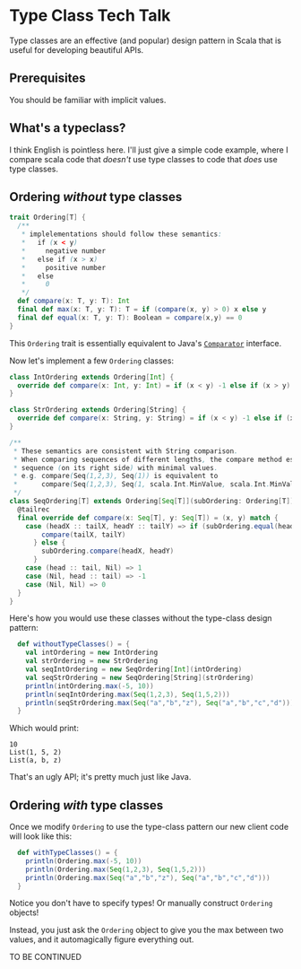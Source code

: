 Type Class Tech Talk
====================

Type classes are an effective (and popular) design pattern in Scala that is useful for developing beautiful APIs.

Prerequisites
-------------
You should be familiar with implicit values.

What's a typeclass?
-------------------
I think English is pointless here. I'll just give a simple code example, where I compare scala code that *doesn't*
use type classes to code that *does* use type classes.

Ordering *without* type classes
-------------------------------

```scala
trait Ordering[T] {
  /**
   * implelementations should follow these semantics:
   *   if (x < y)
   *     negative number
   *   else if (x > x)
   *     positive number
   *   else
   *     0
   */
  def compare(x: T, y: T): Int
  final def max(x: T, y: T): T = if (compare(x, y) > 0) x else y
  final def equal(x: T, y: T): Boolean = compare(x,y) == 0
}
```

This `Ordering` trait is essentially equivalent to Java's
[`Comparator`](http://docs.oracle.com/javase/6/docs/api/java/util/Comparator.html) interface.

Now let's implement a few `Ordering` classes:

```scala
class IntOrdering extends Ordering[Int] {
  override def compare(x: Int, y: Int) = if (x < y) -1 else if (x > y) 1 else 0
}
```

```scala
class StrOrdering extends Ordering[String] {
  override def compare(x: String, y: String) = if (x < y) -1 else if (x > y) 1 else 0
}
```

```scala
/**
 * These semantics are consistent with String comparison.
 * When comparing sequences of different lengths, the compare method essentially pads the smaller
 * sequence (on its right side) with minimal values.
 * e.g. compare(Seq(1,2,3), Seq(1)) is equivalent to
 *      compare(Seq(1,2,3), Seq(1, scala.Int.MinValue, scala.Int.MinValue))
 */
class SeqOrdering[T] extends Ordering[Seq[T]](subOrdering: Ordering[T]) {
  @tailrec
  final override def compare(x: Seq[T], y: Seq[T]) = (x, y) match {
    case (headX :: tailX, headY :: tailY) => if (subOrdering.equal(headX, headY)) {
        compare(tailX, tailY)
      } else {
        subOrdering.compare(headX, headY)
      }
    case (head :: tail, Nil) => 1
    case (Nil, head :: tail) => -1
    case (Nil, Nil) => 0
  }
}
```

Here's how you would use these classes without the type-class design pattern:

```scala
  def withoutTypeClasses() = {
    val intOrdering = new IntOrdering
    val strOrdering = new StrOrdering
    val seqIntOrdering = new SeqOrdering[Int](intOrdering)
    val seqStrOrdering = new SeqOrdering[String](strOrdering)
    println(intOrdering.max(-5, 10))
    println(seqIntOrdering.max(Seq(1,2,3), Seq(1,5,2)))
    println(seqStrOrdering.max(Seq("a","b","z"), Seq("a","b","c","d")))
  }
```

Which would print:
```
10
List(1, 5, 2)
List(a, b, z)
```

That's an ugly API; it's pretty much just like Java. 

Ordering *with* type classes
----------------------------

Once we modify `Ordering` to use the type-class pattern our new
client code will look like this:

```scala
  def withTypeClasses() = {
    println(Ordering.max(-5, 10))
    println(Ordering.max(Seq(1,2,3), Seq(1,5,2)))
    println(Ordering.max(Seq("a","b","z"), Seq("a","b","c","d")))
  }
```

Notice you don't have to specify types! Or manually construct `Ordering` objects! 

Instead, you just ask the `Ordering` object to give you the max between two values,
and it automagically figure everything out.

TO BE CONTINUED




